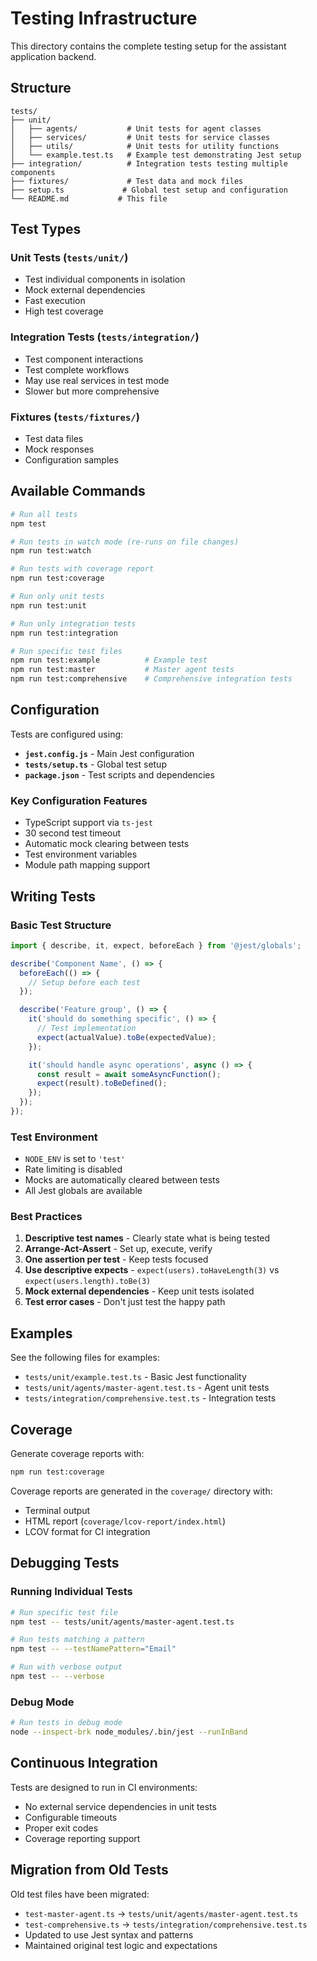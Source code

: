 # Testing Infrastructure

This directory contains the complete testing setup for the assistant application backend.

## Structure

```
tests/
├── unit/
│   ├── agents/           # Unit tests for agent classes
│   ├── services/         # Unit tests for service classes  
│   ├── utils/            # Unit tests for utility functions
│   └── example.test.ts   # Example test demonstrating Jest setup
├── integration/          # Integration tests testing multiple components
├── fixtures/             # Test data and mock files
├── setup.ts             # Global test setup and configuration
└── README.md           # This file
```

## Test Types

### Unit Tests (`tests/unit/`)
- Test individual components in isolation
- Mock external dependencies
- Fast execution
- High test coverage

### Integration Tests (`tests/integration/`)
- Test component interactions
- Test complete workflows
- May use real services in test mode
- Slower but more comprehensive

### Fixtures (`tests/fixtures/`)
- Test data files
- Mock responses
- Configuration samples

## Available Commands

```bash
# Run all tests
npm test

# Run tests in watch mode (re-runs on file changes)
npm run test:watch

# Run tests with coverage report
npm run test:coverage

# Run only unit tests
npm run test:unit

# Run only integration tests
npm run test:integration

# Run specific test files
npm run test:example          # Example test
npm run test:master           # Master agent tests
npm run test:comprehensive    # Comprehensive integration tests
```

## Configuration

Tests are configured using:
- **`jest.config.js`** - Main Jest configuration
- **`tests/setup.ts`** - Global test setup
- **`package.json`** - Test scripts and dependencies

### Key Configuration Features
- TypeScript support via `ts-jest`
- 30 second test timeout
- Automatic mock clearing between tests
- Test environment variables
- Module path mapping support

## Writing Tests

### Basic Test Structure
```typescript
import { describe, it, expect, beforeEach } from '@jest/globals';

describe('Component Name', () => {
  beforeEach(() => {
    // Setup before each test
  });

  describe('Feature group', () => {
    it('should do something specific', () => {
      // Test implementation
      expect(actualValue).toBe(expectedValue);
    });

    it('should handle async operations', async () => {
      const result = await someAsyncFunction();
      expect(result).toBeDefined();
    });
  });
});
```

### Test Environment
- `NODE_ENV` is set to `'test'`
- Rate limiting is disabled
- Mocks are automatically cleared between tests
- All Jest globals are available

### Best Practices
1. **Descriptive test names** - Clearly state what is being tested
2. **Arrange-Act-Assert** - Set up, execute, verify
3. **One assertion per test** - Keep tests focused
4. **Use descriptive expects** - `expect(users).toHaveLength(3)` vs `expect(users.length).toBe(3)`
5. **Mock external dependencies** - Keep unit tests isolated
6. **Test error cases** - Don't just test the happy path

## Examples

See the following files for examples:
- `tests/unit/example.test.ts` - Basic Jest functionality
- `tests/unit/agents/master-agent.test.ts` - Agent unit tests
- `tests/integration/comprehensive.test.ts` - Integration tests

## Coverage

Generate coverage reports with:
```bash
npm run test:coverage
```

Coverage reports are generated in the `coverage/` directory with:
- Terminal output
- HTML report (`coverage/lcov-report/index.html`)
- LCOV format for CI integration

## Debugging Tests

### Running Individual Tests
```bash
# Run specific test file
npm test -- tests/unit/agents/master-agent.test.ts

# Run tests matching a pattern
npm test -- --testNamePattern="Email"

# Run with verbose output
npm test -- --verbose
```

### Debug Mode
```bash
# Run tests in debug mode
node --inspect-brk node_modules/.bin/jest --runInBand
```

## Continuous Integration

Tests are designed to run in CI environments:
- No external service dependencies in unit tests
- Configurable timeouts
- Proper exit codes
- Coverage reporting support

## Migration from Old Tests

Old test files have been migrated:
- `test-master-agent.ts` → `tests/unit/agents/master-agent.test.ts`
- `test-comprehensive.ts` → `tests/integration/comprehensive.test.ts`
- Updated to use Jest syntax and patterns
- Maintained original test logic and expectations